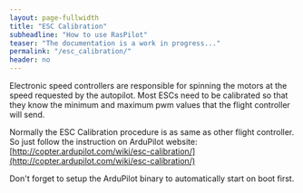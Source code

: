 ```yaml
---
layout: page-fullwidth
title: "ESC Calibration"
subheadline: "How to use RasPilot"
teaser: "The documentation is a work in progress..."
permalink: "/esc_calibration/"
header: no
---
```


Electronic speed controllers are responsible for spinning the motors at the speed requested by the autopilot. Most ESCs need to be calibrated so that they know the minimum and maximum pwm values that the flight controller will send.

Normally the ESC Calibration procedure is as same as other flight controller. So just follow the instruction on ArduPilot website: [http://copter.ardupilot.com/wiki/esc-calibration/](http://copter.ardupilot.com/wiki/esc-calibration/)

Don't forget to setup the ArduPilot binary to automatically start on boot first.
